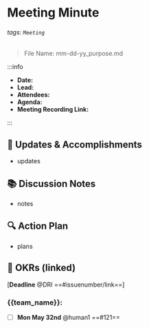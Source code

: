 Meeting Minute
===
###### tags: `Meeting`
> File Name: mm-dd-yy_purpose.md

:::info
- **Date:** 
- **Lead:** 
- **Attendees:** 
- **Agenda:**
- **Meeting Recording Link:**

:::

:dart: Updates & Accomplishments
---
<!-- Identify tasks that can help us raise conversion rate -->
- updates

:books: Discussion Notes
---
- notes

:mag: Action Plan
---
<!-- New initiatives and projects we want to start improving -->
- plans

:calendar: OKRs (linked)
--
[**Deadline** @DRI ==#issuenumber/link==]

### {{team_name}}:
- [ ] **Mon May 32nd** @human1 ==#121==
